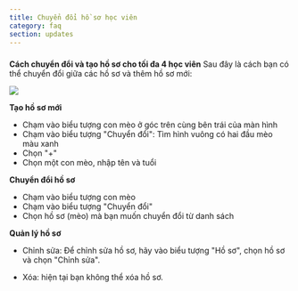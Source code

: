 ```yaml
---
title: Chuyển đổi hồ sơ học viên
category: faq
section: updates
---
```

###

**Cách chuyển đổi và tạo hồ sơ cho tối đa 4 học viên**
Sau đây là cách bạn có thể chuyển đổi giữa các hồ sơ và thêm hồ sơ mới:

![](https://help.Studycat.com/hc/article_attachments/32456628954137)

**Tạo hồ sơ mới**

* Chạm vào biểu tượng con mèo ở góc trên cùng bên trái của màn hình
* Chạm vào biểu tượng "Chuyển đổi": Tìm hình vuông có hai đầu mèo màu xanh
* Chọn "\+"
* Chọn một con mèo, nhập tên và tuổi

**Chuyển đổi hồ sơ**

* Chạm vào biểu tượng con mèo
* Chạm vào biểu tượng "Chuyển đổi"
* Chọn hồ sơ (mèo) mà bạn muốn chuyển đổi từ danh sách

**Quản lý hồ sơ**

* Chỉnh sửa: Để chỉnh sửa hồ sơ, hãy vào biểu tượng "Hồ sơ", chọn hồ sơ và chọn "Chỉnh sửa".

* Xóa: hiện tại bạn không thể xóa hồ sơ.